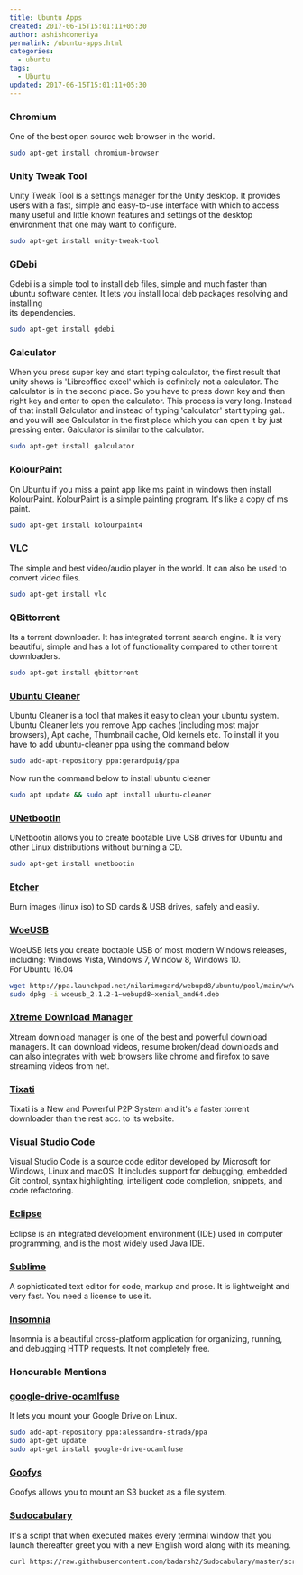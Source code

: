 ```yaml
---
title: Ubuntu Apps
created: 2017-06-15T15:01:11+05:30
author: ashishdoneriya
permalink: /ubuntu-apps.html
categories:
  - ubuntu
tags:
  - Ubuntu
updated: 2017-06-15T15:01:11+05:30
---
```


### Chromium
One of the best open source web browser in the world.

```bash
sudo apt-get install chromium-browser
```


### Unity Tweak Tool
Unity Tweak Tool is a settings manager for the Unity desktop. It provides users with a fast, simple and easy-to-use interface with which to access many useful and little known features and settings of the desktop environment that one may want to configure.

```bash
sudo apt-get install unity-tweak-tool
```


### GDebi
Gdebi is a simple tool to install deb files, simple and much faster than ubuntu software center. It lets you install local deb packages resolving and installing  
its dependencies.

```bash
sudo apt-get install gdebi
```


### Galculator
When you press super key and start typing calculator, the first result that unity shows is 'Libreoffice excel' which is definitely not a calculator. The calculator is in the second place. So you have to press down key and then right key and enter to open the calculator. This process is very long. Instead of that install Galculator and instead of typing 'calculator' start typing gal.. and you will see Galculator in the first place which you can open it by just pressing enter. Galculator is similar to the calculator.

```bash
sudo apt-get install galculator
```


### KolourPaint
On Ubuntu if you miss a paint app like ms paint in windows then install KolourPaint. KolourPaint is a simple painting program. It's like a copy of ms paint.

```bash
sudo apt-get install kolourpaint4
```


### VLC
The simple and best video/audio player in the world. It can also be used to convert video files.

```bash
sudo apt-get install vlc
```


### QBittorrent
Its a torrent downloader. It has integrated torrent search engine. It is very beautiful, simple and has a lot of functionality compared to other torrent downloaders.

```bash
sudo apt-get install qbittorrent
```


### <a href="https://github.com/gerardpuig/ubuntu-cleaner" target="_blank" rel="nofollow">Ubuntu Cleaner</a>
Ubuntu Cleaner is a tool that makes it easy to clean your ubuntu system. Ubuntu Cleaner lets you remove App caches (including most major browsers), Apt cache, Thumbnail cache, Old kernels etc. To install it you have to add ubuntu-cleaner ppa using the command below

```bash
sudo add-apt-repository ppa:gerardpuig/ppa
```


Now run the command below to install ubuntu cleaner

```bash
sudo apt update && sudo apt install ubuntu-cleaner
```


### <a href="http://unetbootin.github.io/" target="_blank" rel="nofollow">UNetbootin</a>
UNetbootin allows you to create bootable Live USB drives for Ubuntu and other Linux distributions without burning a CD.

```bash
sudo apt-get install unetbootin
```


### <a href="https://github.com/resin-io/etcher" target="_blank" rel="nofollow">Etcher</a>
Burn images (linux iso) to SD cards & USB drives, safely and easily.

### <a href="https://github.com/slacka/WoeUSB" target="_blank" rel="nofollow">WoeUSB</a>
WoeUSB lets you create bootable USB of most modern Windows releases, including: Windows Vista, Windows 7, Window 8, Windows 10.  
For Ubuntu 16.04

```bash
wget http://ppa.launchpad.net/nilarimogard/webupd8/ubuntu/pool/main/w/woeusb/woeusb_2.1.2-1~webupd8~xenial_amd64.deb
sudo dpkg -i woeusb_2.1.2-1~webupd8~xenial_amd64.deb
```


### <a href="http://xdman.sourceforge.net/" target="_blank" rel="nofollow">Xtreme Download Manager</a>
Xtream download manager is one of the best and powerful download managers. It can download videos, resume broken/dead downloads and can also integrates with web browsers like chrome and firefox to save streaming videos from net.

### <a href="https://www.tixati.com/" target="_blank" rel="nofollow">Tixati</a>
Tixati is a New and Powerful P2P System and it's a faster torrent downloader than the rest acc. to its website.

### <a href="https://code.visualstudio.com" target="_blank" rel="nofollow">Visual Studio Code</a>
Visual Studio Code is a source code editor developed by Microsoft for Windows, Linux and macOS. It includes support for debugging, embedded Git control, syntax highlighting, intelligent code completion, snippets, and code refactoring.</li> 

### <a href="http://www.eclipse.org/downloads/eclipse-packages/" target="_blank" rel="nofollow">Eclipse</a>
Eclipse is an integrated development environment (IDE) used in computer programming, and is the most widely used Java IDE.</li> 

### <a href="https://www.sublimetext.com/docs/3/linux_repositories.html#apt" target="_blank" rel="nofollow">Sublime</a>
A sophisticated text editor for code, markup and prose. It is lightweight and very fast. You need a license to use it.</li> 

### <a href="https://insomnia.rest" target="_blank" rel="nofollow">Insomnia</a>
Insomnia is a beautiful cross-platform application for organizing, running, and debugging HTTP requests. It not completely free.</li> </ul> 

### Honourable Mentions

### <a href="https://github.com/astrada/google-drive-ocamlfuse" target="_blank" rel="nofollow">google-drive-ocamlfuse</a>
It lets you mount your Google Drive on Linux.

```bash
sudo add-apt-repository ppa:alessandro-strada/ppa
sudo apt-get update
sudo apt-get install google-drive-ocamlfuse
```

### <a href="https://github.com/kahing/goofys" target="_blank" rel="nofollow">Goofys</a>
Goofys allows you to mount an S3 bucket as a file system.

### <a href="https://github.com/badarsh2/Sudocabulary" target="_blank" rel="nofollow">Sudocabulary</a>
It's a script that when executed makes every terminal window that you launch thereafter greet you with a new English word along with its meaning.

```bash
curl https://raw.githubusercontent.com/badarsh2/Sudocabulary/master/script.sh | bash
```
